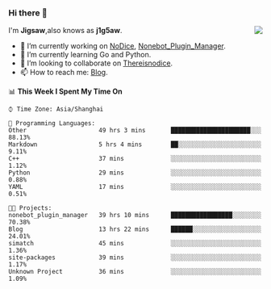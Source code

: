 ### Hi there 👋

<a href="#">
  <img align="right" src="https://github-readme-stats.vercel.app/api?username=Jigsaw111&count_private=true&show_icons=true&title_color=80070B&text_color=B3B3B3&bg_color=212121&icon_color=80070B" />
</a>

I'm **Jigsaw**,also knows as **j1g5aw**.

- 🔭 I’m currently working on [NoDice](https://github.com/thereisnodice/nodice2), [Nonebot_Plugin_Manager](https://github.com/Jigsaw111/nonebot_plugin_manager).
- 🌱 I’m currently learning Go and Python.
- 👯 I’m looking to collaborate on [Thereisnodice](https://github.com/thereisnodice).
- 📫 How to reach me: [Blog](https://blog.maddestroyer.xyz/).

<!--START_SECTION:waka-->
📊 **This Week I Spent My Time On** 

```text
⌚︎ Time Zone: Asia/Shanghai

💬 Programming Languages: 
Other                    49 hrs 3 mins       ██████████████████████░░░   88.13% 
Markdown                 5 hrs 4 mins        ██░░░░░░░░░░░░░░░░░░░░░░░   9.11% 
C++                      37 mins             ░░░░░░░░░░░░░░░░░░░░░░░░░   1.12% 
Python                   29 mins             ░░░░░░░░░░░░░░░░░░░░░░░░░   0.88% 
YAML                     17 mins             ░░░░░░░░░░░░░░░░░░░░░░░░░   0.51%

🐱‍💻 Projects: 
nonebot_plugin_manager   39 hrs 10 mins      █████████████████░░░░░░░░   70.38% 
Blog                     13 hrs 22 mins      ██████░░░░░░░░░░░░░░░░░░░   24.01% 
simatch                  45 mins             ░░░░░░░░░░░░░░░░░░░░░░░░░   1.36% 
site-packages            39 mins             ░░░░░░░░░░░░░░░░░░░░░░░░░   1.17% 
Unknown Project          36 mins             ░░░░░░░░░░░░░░░░░░░░░░░░░   1.09%

```


<!--END_SECTION:waka-->

